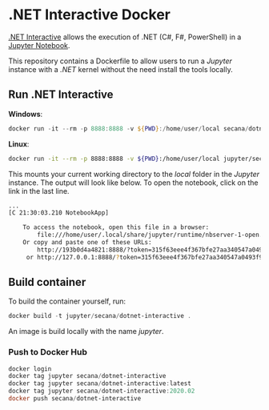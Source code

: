 # .NET Interactive Docker

[.NET Interactive](https://github.com/dotnet/interactive) allows the execution of .NET (C#, F#, PowerShell) in a [Jupyter Notebook](https://jupyter.org/).

This repository contains a Dockerfile to allow users to run a *Jupyter* instance with a *.NET* kernel without the need install the tools locally.

## Run .NET Interactive

**Windows**:

```powershell
docker run -it --rm -p 8888:8888 -v ${PWD}:/home/user/local secana/dotnet-interactive:latest
```

**Linux**:

```bash
docker run -it --rm -p 8888:8888 -v ${PWD}:/home/user/local jupyter/secana/dotnet-interactive:latest
```

This mounts your current working directory to the *local* folder in the *Jupyter* instance. The output will look like below. To open the notebook, click on the link in the last line.

```bash
...
[C 21:30:03.210 NotebookApp]

    To access the notebook, open this file in a browser:
        file:///home/user/.local/share/jupyter/runtime/nbserver-1-open.html
    Or copy and paste one of these URLs:
        http://193b0d4a4821:8888/?token=315f63eee4f367bfe27aa340547a0493f9880ff0521e78d8
     or http://127.0.0.1:8888/?token=315f63eee4f367bfe27aa340547a0493f9880ff0521e78d8
```

## Build container

To build the container yourself, run:

```powershell
docker build -t jupyter/secana/dotnet-interactive .
```

An image is build locally with the name *jupyter*.

### Push to Docker Hub

```powershell
docker login
docker tag jupyter secana/dotnet-interactive
docker tag jupyter secana/dotnet-interactive:latest
docker tag jupyter secana/dotnet-interactive:2020.02
docker push secana/dotnet-interactive
```
